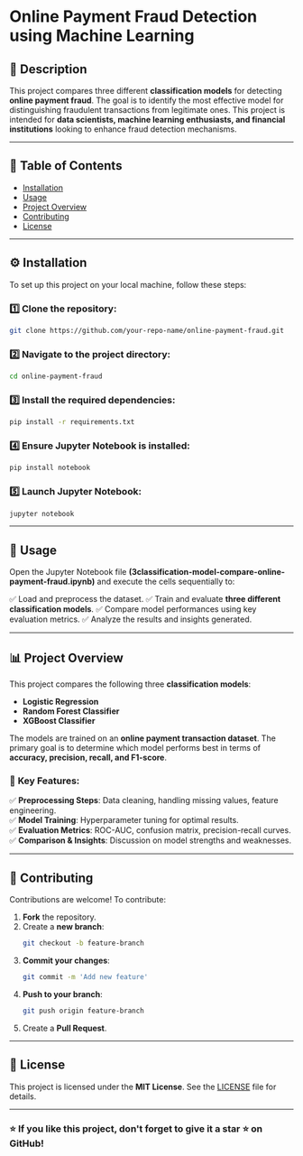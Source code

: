# **Online Payment Fraud Detection using Machine Learning**

## 📌 Description
This project compares three different **classification models** for detecting **online payment fraud**. The goal is to identify the most effective model for distinguishing fraudulent transactions from legitimate ones. This project is intended for **data scientists, machine learning enthusiasts, and financial institutions** looking to enhance fraud detection mechanisms.

---

## 📖 Table of Contents
- [Installation](#installation)
- [Usage](#usage)
- [Project Overview](#project-overview)
- [Contributing](#contributing)
- [License](#license)

---

## ⚙️ Installation
To set up this project on your local machine, follow these steps:

### 1️⃣ Clone the repository:
```bash
git clone https://github.com/your-repo-name/online-payment-fraud.git
```

### 2️⃣ Navigate to the project directory:
```bash
cd online-payment-fraud
```

### 3️⃣ Install the required dependencies:
```bash
pip install -r requirements.txt
```

### 4️⃣ Ensure Jupyter Notebook is installed:
```bash
pip install notebook
```

### 5️⃣ Launch Jupyter Notebook:
```bash
jupyter notebook
```

---

## 🚀 Usage
Open the Jupyter Notebook file **(3classification-model-compare-online-payment-fraud.ipynb)** and execute the cells sequentially to:

✅ Load and preprocess the dataset.
✅ Train and evaluate **three different classification models**.
✅ Compare model performances using key evaluation metrics.
✅ Analyze the results and insights generated.

---

## 📊 Project Overview
This project compares the following three **classification models**:

- **Logistic Regression**
- **Random Forest Classifier**
- **XGBoost Classifier**

The models are trained on an **online payment transaction dataset**. The primary goal is to determine which model performs best in terms of **accuracy, precision, recall, and F1-score**.

### 🔹 **Key Features:**
✅ **Preprocessing Steps**: Data cleaning, handling missing values, feature engineering.  
✅ **Model Training**: Hyperparameter tuning for optimal results.  
✅ **Evaluation Metrics**: ROC-AUC, confusion matrix, precision-recall curves.  
✅ **Comparison & Insights**: Discussion on model strengths and weaknesses.  

---

## 🤝 Contributing
Contributions are welcome! To contribute:

1. **Fork** the repository.
2. Create a **new branch**:
   ```bash
   git checkout -b feature-branch
   ```
3. **Commit your changes**:
   ```bash
   git commit -m 'Add new feature'
   ```
4. **Push to your branch**:
   ```bash
   git push origin feature-branch
   ```
5. Create a **Pull Request**.

---

## 📜 License
This project is licensed under the **MIT License**. See the [LICENSE](LICENSE) file for details.

---

### ⭐ If you like this project, don't forget to give it a **star** ⭐ on GitHub!
